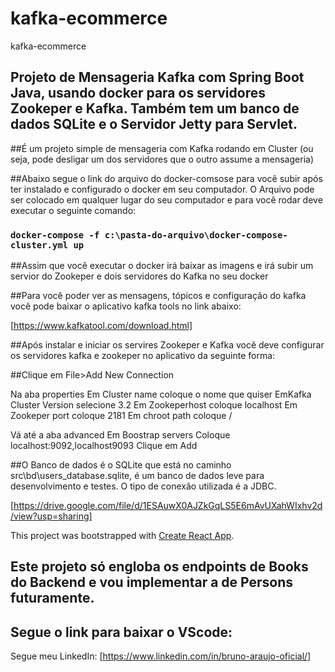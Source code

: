 # kafka-ecommerce
kafka-ecommerce

## Projeto de Mensageria Kafka com Spring Boot Java, usando docker para os servidores Zookeper e Kafka. Também tem um banco de dados SQLite e o Servidor Jetty para Servlet.

##É um projeto simple de mensageria com Kafka rodando em Cluster (ou seja, pode desligar um dos servidores que o outro assume a mensageria)

##Abaixo segue o link do arquivo do docker-comsose para você subir após ter instalado e configurado o docker em seu computador. O Arquivo pode ser colocado em qualquer lugar do seu computador e para você rodar deve executar o seguinte comando:

### `docker-compose -f c:\pasta-do-arquivo\docker-compose-cluster.yml up`

##Assim que você executar o docker irá baixar as imagens e irá subir um servior do Zookeper e dois servidores do Kafka no seu docker

##Para você poder ver as mensagens, tópicos e configuração do kafka você pode baixar o aplicativo kafka tools no link abaixo:

[https://www.kafkatool.com/download.html]

##Após instalar e iniciar os servires Zookeper e Kafka você deve configurar os servidores kafka e zookeper no aplicativo da seguinte forma:

##Clique em File>Add New Connection

Na aba properties
Em Cluster name coloque o nome que quiser
EmKafka Cluster Version selecione 3.2
Em Zookeperhost coloque localhost
Em Zookeper port coloque 2181
Em chroot path coloque /

Vá até a aba advanced
Em Boostrap servers
Coloque localhost:9092,localhost9093
Clique em Add

##O Banco de dados é o SQLite que está no caminho src\bd\users_database.sqlite, é um banco de dados leve para desenvolvimento e testes. O tipo de conexão utilizada é a JDBC.  

[https://drive.google.com/file/d/1ESAuwX0AJZkGqLS5E6mAvUXahWIxhv2d/view?usp=sharing]

This project was bootstrapped with [Create React App](https://github.com/facebook/create-react-app).

## Este projeto só engloba os endpoints de Books do Backend e vou implementar a de Persons futuramente.

## Segue o link para baixar o VScode:

Segue meu LinkedIn: [https://www.linkedin.com/in/bruno-araujo-oficial/]

